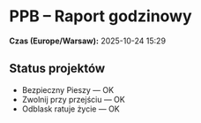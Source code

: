 # PPB – Raport godzinowy
**Czas (Europe/Warsaw):** 2025-10-24 15:29

## Status projektów
- Bezpieczny Pieszy — OK
- Zwolnij przy przejściu — OK
- Odblask ratuje życie — OK

